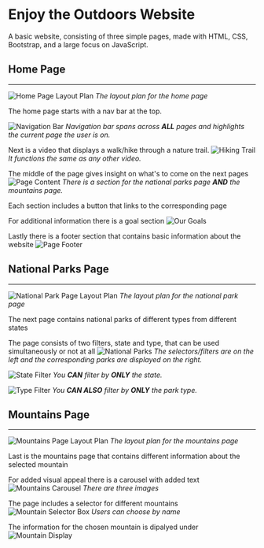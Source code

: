 # Enjoy the Outdoors Website

A basic website, consisting of three simple pages, made with HTML, CSS, Bootstrap, and a large focus on JavaScript.

## Home Page

---
![Home Page Layout Plan](images/read-me-home-layout.JPG)
_The layout plan for the home page_

The home page starts with a nav bar at the top.

![Navigation Bar](images/read-me-nav.JPG)
_Navigation bar spans across **ALL** pages and highlights the current page the user is on._


Next is a video that displays a walk/hike through a nature trail.
![Hiking Trail](images/read-me-video.JPG)
_It functions the same as any other video._

The middle of the page gives insight on what's to come on the next pages 
![Page Content](images/read-me-middle-of-home-page.JPG)
_There is a section for the national parks page **AND** the mountains page._

Each section includes a button that links to the corresponding page

For additional information there is a goal section
![Our Goals](images/read-me-goals.JPG)

Lastly there is a footer section that contains basic information about the website
![Page Footer](images/read-me-footer.JPG)

## National Parks Page

---
![National Park Page Layout Plan](images/read-me-parks-layout.JPG)
_The layout plan for the national park page_

The next page contains national parks of different types from different states

The page consists of two filters, state and type, that can be used simultaneously or not at all
![National Parks](images/read-me-parks-page.JPG)
_The selectors/filters are on the left and the corresponding parks are displayed on the right._

![State Filter](images/read-me-state.JPG)
_You **CAN** filter by **ONLY** the state._

![Type Filter](images/read-me-type.JPG)
_You **CAN ALSO** filter by **ONLY** the park type._

## Mountains Page

---
![Mountains Page Layout Plan](images/read-me-moutains-layout.JPG)
_The layout plan for the mountains page_

Last is the mountains page that contains different information about the selected mountain

For added visual appeal there is a carousel with added text
![Mountains Carousel](images/read-me-carousel.JPG)
_There are three images_

The page includes a selector for different mountains
![Mountain Selector Box](images/read-me-moutain-select.JPG)
_Users can choose by name_

The information for the chosen mountain is dipalyed under
![Mountain Display](images/read-me-mountain-display.JPG)